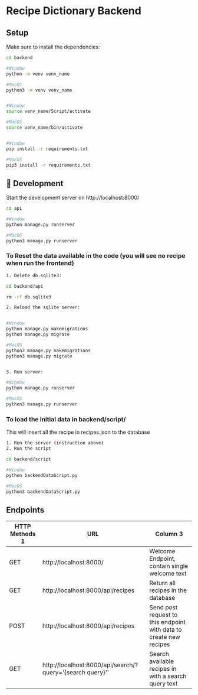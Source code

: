 # Recipe Dictionary Backend
## Setup

Make sure to install the dependencies:

```bash
cd backend

#Window
python -m venv venv_name

#MacOS
python3 -m venv venv_name


#Window
source venv_name/Script/activate

#MacOS
source venv_name/bin/activate


#Window
pip install -r requirements.txt

#MacOS
pip3 install -r requirements.txt
```

## 🚀 Development

Start the development server on http://localhost:8000/

```bash
cd api

#Window
python manage.py runserver

#MacOS
python3 manage.py runserver
```


### To Reset the data available in the code (you will see no recipe when run the frontend)
```bash
1. Delete db.sqlite3: 

cd backend/api

rm -rf db.sqlite3

2. Reload the sqlite server:


#Window
python manage.py makemigrations
python manage.py migrate

#MacOS
python3 manage.py makemigrations
python3 manage.py migrate


3. Run server:

#Window
python manage.py runserver

#MacOS
python3 manage.py runserver
```


### To load the initial data in backend/script/ 

This will insert all the recipe in recipes.json to the database

```bash
1. Run the server (instruction above)
2. Run the script

cd backend/script

#Window
python backendDataScript.py

#MacOS
python3 backendDataScript.py
```


## Endpoints
| HTTP Methods 1 | URL | Column 3 |
|---|---|---|
| GET |  http://localhost:8000/ | Welcome Endpoint, contain single welcome text |
| GET | http://localhost:8000/api/recipes | Return all recipes in the database |
| POST | http://localhost:8000/api/recipes | Send post request to this endpoint with data to create new recipes |
| GET | http://localhost:8000/api/search/?query='{search query}'' | Search available recipes in with a search query text | 







